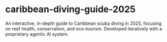 # caribbean-diving-guide-2025
 An interactive, in-depth guide to Caribbean scuba diving in 2025, focusing on reef health, conservation, and eco-tourism. Developed iteratively with a proprietary agentic AI system.

